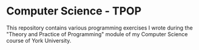 Computer Science - TPOP
=======================

This repository contains various programming exercises I wrote during the
"Theory and Practice of Programming" module of my Computer Science course of
York University.
